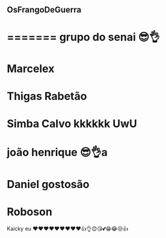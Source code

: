 ## OsFrangoDeGuerra
=======
grupo do senai 😎👌
=======
Marcelex
=======
Thigas Rabetão
=======
Simba Calvo kkkkkk UwU
=======
joão henrique 😎👌a
=======
Daniel gostosão
=======
Roboson
=======
Kaicky eu ❤️❤️❤️❤️❤️❤️❤️❤️❤️👍👌😊😘💕😁😂😒👍
